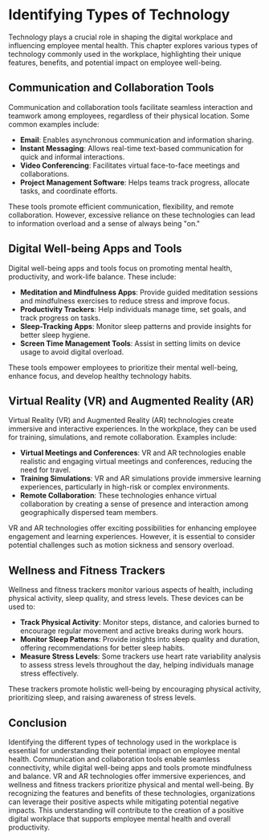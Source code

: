 Identifying Types of Technology
==========================================

Technology plays a crucial role in shaping the digital workplace and influencing employee mental health. This chapter explores various types of technology commonly used in the workplace, highlighting their unique features, benefits, and potential impact on employee well-being.

Communication and Collaboration Tools
-------------------------------------

Communication and collaboration tools facilitate seamless interaction and teamwork among employees, regardless of their physical location. Some common examples include:

* **Email**: Enables asynchronous communication and information sharing.
* **Instant Messaging**: Allows real-time text-based communication for quick and informal interactions.
* **Video Conferencing**: Facilitates virtual face-to-face meetings and collaborations.
* **Project Management Software**: Helps teams track progress, allocate tasks, and coordinate efforts.

These tools promote efficient communication, flexibility, and remote collaboration. However, excessive reliance on these technologies can lead to information overload and a sense of always being "on."

Digital Well-being Apps and Tools
---------------------------------

Digital well-being apps and tools focus on promoting mental health, productivity, and work-life balance. These include:

* **Meditation and Mindfulness Apps**: Provide guided meditation sessions and mindfulness exercises to reduce stress and improve focus.
* **Productivity Trackers**: Help individuals manage time, set goals, and track progress on tasks.
* **Sleep-Tracking Apps**: Monitor sleep patterns and provide insights for better sleep hygiene.
* **Screen Time Management Tools**: Assist in setting limits on device usage to avoid digital overload.

These tools empower employees to prioritize their mental well-being, enhance focus, and develop healthy technology habits.

Virtual Reality (VR) and Augmented Reality (AR)
-----------------------------------------------

Virtual Reality (VR) and Augmented Reality (AR) technologies create immersive and interactive experiences. In the workplace, they can be used for training, simulations, and remote collaboration. Examples include:

* **Virtual Meetings and Conferences**: VR and AR technologies enable realistic and engaging virtual meetings and conferences, reducing the need for travel.
* **Training Simulations**: VR and AR simulations provide immersive learning experiences, particularly in high-risk or complex environments.
* **Remote Collaboration**: These technologies enhance virtual collaboration by creating a sense of presence and interaction among geographically dispersed team members.

VR and AR technologies offer exciting possibilities for enhancing employee engagement and learning experiences. However, it is essential to consider potential challenges such as motion sickness and sensory overload.

Wellness and Fitness Trackers
-----------------------------

Wellness and fitness trackers monitor various aspects of health, including physical activity, sleep quality, and stress levels. These devices can be used to:

* **Track Physical Activity**: Monitor steps, distance, and calories burned to encourage regular movement and active breaks during work hours.
* **Monitor Sleep Patterns**: Provide insights into sleep quality and duration, offering recommendations for better sleep habits.
* **Measure Stress Levels**: Some trackers use heart rate variability analysis to assess stress levels throughout the day, helping individuals manage stress effectively.

These trackers promote holistic well-being by encouraging physical activity, prioritizing sleep, and raising awareness of stress levels.

Conclusion
----------

Identifying the different types of technology used in the workplace is essential for understanding their potential impact on employee mental health. Communication and collaboration tools enable seamless connectivity, while digital well-being apps and tools promote mindfulness and balance. VR and AR technologies offer immersive experiences, and wellness and fitness trackers prioritize physical and mental well-being. By recognizing the features and benefits of these technologies, organizations can leverage their positive aspects while mitigating potential negative impacts. This understanding will contribute to the creation of a positive digital workplace that supports employee mental health and overall productivity.

